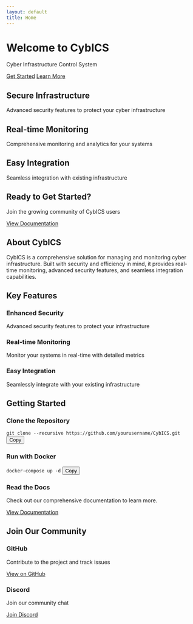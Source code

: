 ```yaml
---
layout: default
title: Home
---
```


<div class="hero">
  <h1 class="hero-title">Welcome to CybICS</h1>
  <p class="hero-subtitle">Cyber Infrastructure Control System</p>
  <div class="hero-buttons">
    <a href="/docs" class="neu-button">Get Started</a>
    <a href="/about" class="neu-button">Learn More</a>
  </div>
</div>

<div class="features">
  <div class="feature-card neu">
    <i class="fas fa-shield-alt feature-icon"></i>
    <h2>Secure Infrastructure</h2>
    <p>Advanced security features to protect your cyber infrastructure</p>
  </div>
  
  <div class="feature-card neu">
    <i class="fas fa-chart-line feature-icon"></i>
    <h2>Real-time Monitoring</h2>
    <p>Comprehensive monitoring and analytics for your systems</p>
  </div>
  
  <div class="feature-card neu">
    <i class="fas fa-cogs feature-icon"></i>
    <h2>Easy Integration</h2>
    <p>Seamless integration with existing infrastructure</p>
  </div>
</div>

<div class="cta-section">
  <div class="cta-content neu">
    <h2>Ready to Get Started?</h2>
    <p>Join the growing community of CybICS users</p>
    <a href="/docs" class="neu-button">View Documentation</a>
  </div>
</div>

<section id="aboutme" class="section">
  <div class="container">
    <h2 class="section-title">About CybICS</h2>
    <div class="row">
      <div class="col-md-8">
        <p class="section-text">
          CybICS is a comprehensive solution for managing and monitoring cyber infrastructure. 
          Built with security and efficiency in mind, it provides real-time monitoring, 
          advanced security features, and seamless integration capabilities.
        </p>
      </div>
    </div>
  </div>
</section>

<section id="skills" class="section">
  <div class="container">
    <h2 class="section-title">Key Features</h2>
    <div class="row">
      <div class="col-md-4">
        <div class="skill-item">
          <i class="fas fa-shield-alt"></i>
          <h3>Enhanced Security</h3>
          <p>Advanced security features to protect your infrastructure</p>
        </div>
      </div>
      <div class="col-md-4">
        <div class="skill-item">
          <i class="fas fa-tachometer-alt"></i>
          <h3>Real-time Monitoring</h3>
          <p>Monitor your systems in real-time with detailed metrics</p>
        </div>
      </div>
      <div class="col-md-4">
        <div class="skill-item">
          <i class="fas fa-cogs"></i>
          <h3>Easy Integration</h3>
          <p>Seamlessly integrate with your existing infrastructure</p>
        </div>
      </div>
    </div>
  </div>
</section>

<section id="projects" class="section">
  <div class="container">
    <h2 class="section-title">Getting Started</h2>
    <div class="row">
      <div class="col-md-4">
        <div class="project-item">
          <div class="project-title">
            <i class="fas fa-download"></i>
            <h3>Clone the Repository</h3>
          </div>
          <div class="project-content">
            <div class="code-block">
              <code>git clone --recursive https://github.com/yourusername/CybICS.git</code>
              <button class="copy-button" onclick="copyCode(this)">Copy</button>
            </div>
          </div>
        </div>
      </div>
      <div class="col-md-4">
        <div class="project-item">
          <div class="project-title">
            <i class="fas fa-cube"></i>
            <h3>Run with Docker</h3>
          </div>
          <div class="project-content">
            <div class="code-block">
              <code>docker-compose up -d</code>
              <button class="copy-button" onclick="copyCode(this)">Copy</button>
            </div>
          </div>
        </div>
      </div>
      <div class="col-md-4">
        <div class="project-item">
          <div class="project-title">
            <i class="fas fa-book"></i>
            <h3>Read the Docs</h3>
          </div>
          <div class="project-content">
            <p>Check out our comprehensive documentation to learn more.</p>
            <a href="/docs" class="btn btn-primary">View Documentation</a>
          </div>
        </div>
      </div>
    </div>
  </div>
</section>

<section id="contact" class="section">
  <div class="container">
    <h2 class="section-title">Join Our Community</h2>
    <div class="row">
      <div class="col-md-6">
        <div class="contact-item">
          <i class="fab fa-github"></i>
          <h3>GitHub</h3>
          <p>Contribute to the project and track issues</p>
          <a href="https://github.com/yourusername/CybICS" class="btn btn-primary">View on GitHub</a>
        </div>
      </div>
      <div class="col-md-6">
        <div class="contact-item">
          <i class="fab fa-discord"></i>
          <h3>Discord</h3>
          <p>Join our community chat</p>
          <a href="https://discord.gg/yourdiscord" class="btn btn-primary">Join Discord</a>
        </div>
      </div>
    </div>
  </div>
</section>

<script>
function copyCode(button) {
  const codeBlock = button.previousElementSibling;
  const textArea = document.createElement('textarea');
  textArea.value = codeBlock.textContent;
  document.body.appendChild(textArea);
  textArea.select();
  document.execCommand('copy');
  document.body.removeChild(textArea);
  
  button.classList.add('copied');
  button.textContent = 'Copied!';
  setTimeout(() => {
    button.classList.remove('copied');
    button.textContent = 'Copy';
  }, 2000);
}
</script> 